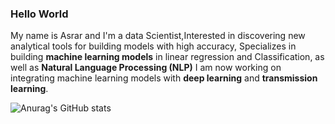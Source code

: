 ### Hello World

My name is Asrar and I'm a data Scientist,Interested in discovering new analytical tools for building models with high accuracy,
Specializes in building **machine learning models** in linear regression and Classification, as well as **Natural Language Processing (NLP)** 
I am now working on integrating machine learning models with **deep learning** and **transmission learning**.


![Anurag's GitHub stats](https://github-readme-stats.vercel.app/api?username=Asr-ar&hide=contribs,prs)
